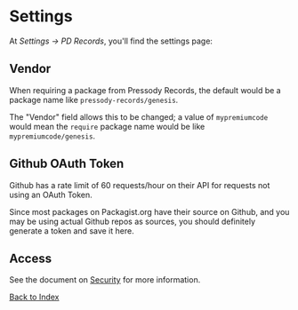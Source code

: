 # Settings

At _Settings &rarr; PD Records_, you'll find the settings page:

## Vendor

When requiring a package from Pressody Records, the default would be a package name like `pressody-records/genesis`.

The "Vendor" field allows this to be changed; a value of `mypremiumcode` would mean the `require` package name would be like `mypremiumcode/genesis`.

## Github OAuth Token

Github has a rate limit of 60 requests/hour on their API for requests not using an OAuth Token.

Since most packages on Packagist.org have their source on Github, and you may be using actual Github repos as sources, you should definitely generate a token and save it here.

## Access

See the document on [Security](security.md) for more information.

[Back to Index](index.md)

